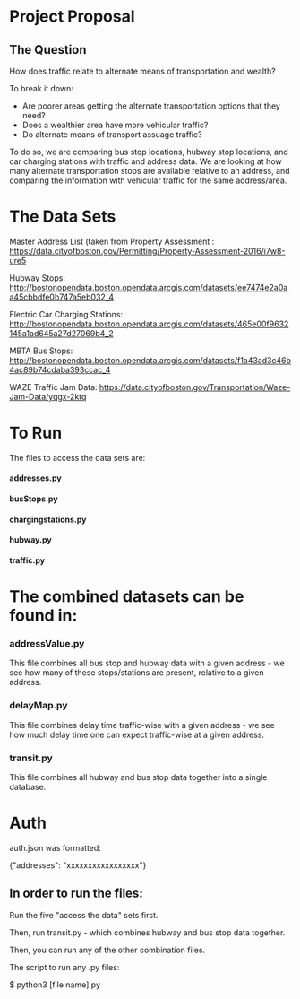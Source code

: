 # Project Proposal



## The Question

How does traffic relate to alternate means of transportation and wealth?

To break it down:
- Are poorer areas getting the alternate transportation options that they need?
- Does a wealthier area have more vehicular traffic? 
- Do alternate means of transport assuage traffic?

To do so, we are comparing bus stop locations, hubway stop locations, and car charging stations with traffic and address data. We are looking at how many alternate transportation stops are available relative to an address, and comparing the information with vehicular traffic for the same address/area.



# The Data Sets

Master Address List (taken from Property Assessment : https://data.cityofboston.gov/Permitting/Property-Assessment-2016/i7w8-ure5

Hubway Stops: http://bostonopendata.boston.opendata.arcgis.com/datasets/ee7474e2a0aa45cbbdfe0b747a5eb032_4

Electric Car Charging Stations: http://bostonopendata.boston.opendata.arcgis.com/datasets/465e00f9632145a1ad645a27d27069b4_2

MBTA Bus Stops: http://bostonopendata.boston.opendata.arcgis.com/datasets/f1a43ad3c46b4ac89b74cdaba393ccac_4

WAZE Traffic Jam Data:	https://data.cityofboston.gov/Transportation/Waze-Jam-Data/yqgx-2ktq


# To Run

The files to access the data sets are:

#### addresses.py
#### busStops.py
#### chargingstations.py
#### hubway.py
#### traffic.py

# The combined datasets can be found in:

### addressValue.py 	

This file combines all bus stop and hubway data with a given address - we see how many of these stops/stations are present, relative to a given address.


### delayMap.py

This file combines delay time traffic-wise with a given address - we see how much delay time one can expect traffic-wise at a given address.


### transit.py

This file combines all hubway and bus stop data together into a single database.


# Auth

auth.json was formatted: 

{"addresses": "xxxxxxxxxxxxxxxxx"}



## In order to run the files:

Run the five "access the data" sets first.

Then, run transit.py - which combines hubway and bus stop data together.

Then, you can run any of the other combination files.

The script to run any .py files:

$ python3 [file name].py


